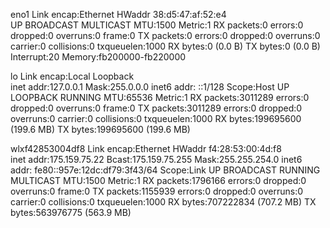 eno1      Link encap:Ethernet  HWaddr 38:d5:47:af:52:e4  
          UP BROADCAST MULTICAST  MTU:1500  Metric:1
          RX packets:0 errors:0 dropped:0 overruns:0 frame:0
          TX packets:0 errors:0 dropped:0 overruns:0 carrier:0
          collisions:0 txqueuelen:1000 
          RX bytes:0 (0.0 B)  TX bytes:0 (0.0 B)
          Interrupt:20 Memory:fb200000-fb220000 

lo        Link encap:Local Loopback  
          inet addr:127.0.0.1  Mask:255.0.0.0
          inet6 addr: ::1/128 Scope:Host
          UP LOOPBACK RUNNING  MTU:65536  Metric:1
          RX packets:3011289 errors:0 dropped:0 overruns:0 frame:0
          TX packets:3011289 errors:0 dropped:0 overruns:0 carrier:0
          collisions:0 txqueuelen:1000 
          RX bytes:199695600 (199.6 MB)  TX bytes:199695600 (199.6 MB)

wlxf42853004df8 Link encap:Ethernet  HWaddr f4:28:53:00:4d:f8  
          inet addr:175.159.75.22  Bcast:175.159.75.255  Mask:255.255.254.0
          inet6 addr: fe80::957e:12dc:df79:3f43/64 Scope:Link
          UP BROADCAST RUNNING MULTICAST  MTU:1500  Metric:1
          RX packets:1796166 errors:0 dropped:0 overruns:0 frame:0
          TX packets:1155939 errors:0 dropped:0 overruns:0 carrier:0
          collisions:0 txqueuelen:1000 
          RX bytes:707222834 (707.2 MB)  TX bytes:563976775 (563.9 MB)

